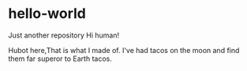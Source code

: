 # hello-world
Just another repository
Hi human!

Hubot here,That is what I made of.
I've had tacos on the moon and find them far superor to Earth tacos.
